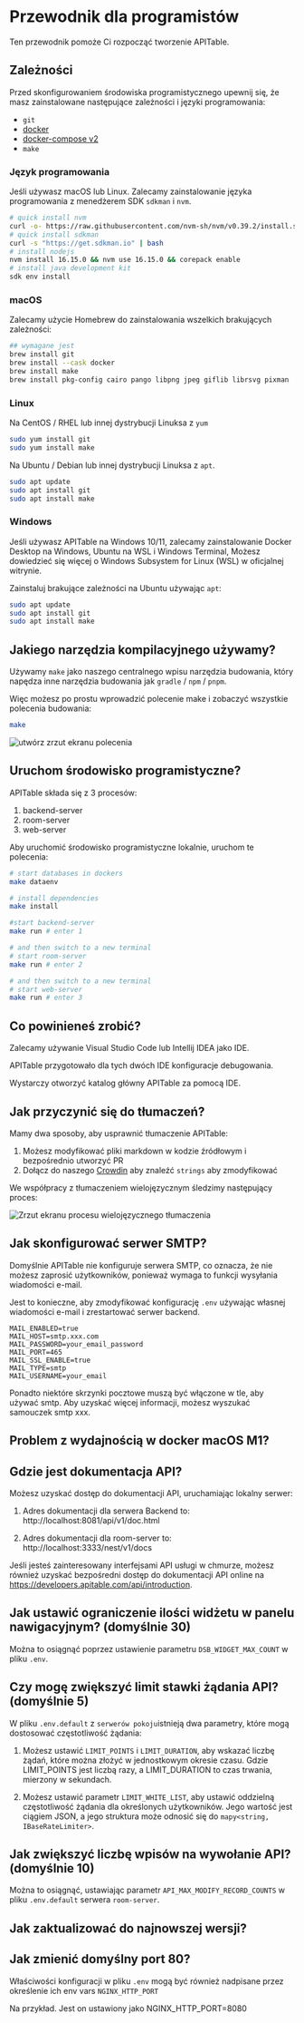 # Przewodnik dla programistów

Ten przewodnik pomoże Ci rozpocząć tworzenie APITable.

## Zależności

Przed skonfigurowaniem środowiska programistycznego upewnij się, że masz zainstalowane następujące zależności i języki programowania:

- `git`
- [docker](https://docs.docker.com/engine/install/)
- [docker-compose v2](https://docs.docker.com/engine/install/)
- `make`


### Język programowania

Jeśli używasz macOS lub Linux. Zalecamy zainstalowanie języka programowania z menedżerem SDK `sdkman` i `nvm`.

```bash
# quick install nvm
curl -o- https://raw.githubusercontent.com/nvm-sh/nvm/v0.39.2/install.sh | bash
# quick install sdkman
curl -s "https://get.sdkman.io" | bash
# install nodejs 
nvm install 16.15.0 && nvm use 16.15.0 && corepack enable
# install java development kit
sdk env install
```

### macOS

Zalecamy użycie Homebrew do zainstalowania wszelkich brakujących zależności:

```bash
## wymagane jest
brew install git
brew install --cask docker
brew install make
brew install pkg-config cairo pango libpng jpeg giflib librsvg pixman
```

### Linux

Na CentOS / RHEL lub innej dystrybucji Linuksa z `yum`

```bash
sudo yum install git
sudo yum install make
```

Na Ubuntu / Debian lub innej dystrybucji Linuksa z `apt`.

```bash
sudo apt update
sudo apt install git
sudo apt install make
```


### Windows

Jeśli używasz APITable na Windows 10/11, zalecamy zainstalowanie Docker Desktop na Windows, Ubuntu na WSL i Windows Terminal, Możesz dowiedzieć się więcej o Windows Subsystem for Linux (WSL) w oficjalnej witrynie.

Zainstaluj brakujące zależności na Ubuntu używając `apt`:

```bash
sudo apt update
sudo apt install git
sudo apt install make
```


## Jakiego narzędzia kompilacyjnego używamy?

Używamy `make` jako naszego centralnego wpisu narzędzia budowania, który napędza inne narzędzia budowania jak `gradle` / `npm` / `pnpm`.

Więc możesz po prostu wprowadzić polecenie make i zobaczyć wszystkie polecenia budowania:

```bash
make
```

![utwórz zrzut ekranu polecenia](../static/make.png)



## Uruchom środowisko programistyczne?

APITable składa się z 3 procesów:

1. backend-server
2. room-server
3. web-server

Aby uruchomić środowisko programistyczne lokalnie, uruchom te polecenia:

```bash
# start databases in dockers
make dataenv 

# install dependencies
make install 

#start backend-server
make run # enter 1  

# and then switch to a new terminal
# start room-server
make run # enter 2

# and then switch to a new terminal
# start web-server
make run # enter 3

```




## Co powinieneś zrobić?

Zalecamy używanie Visual Studio Code lub Intellij IDEA jako IDE.

APITable przygotowało dla tych dwóch IDE konfiguracje debugowania.

Wystarczy otworzyć katalog główny APITable za pomocą IDE.



## Jak przyczynić się do tłumaczeń?

Mamy dwa sposoby, aby usprawnić tłumaczenie APITable:

1. Możesz modyfikować pliki markdown w kodzie źródłowym i bezpośrednio utworzyć PR
2. Dołącz do naszego [Crowdin](https://crowdin.com/project/apitablecode) aby znaleźć `strings` aby zmodyfikować

We współpracy z tłumaczeniem wielojęzycznym śledzimy następujący proces:

![Zrzut ekranu procesu wielojęzycznego tłumaczenia](../static/collaboration_of_multilingual_translation.png)

## Jak skonfigurować serwer SMTP?

Domyślnie APITable nie konfiguruje serwera SMTP, co oznacza, że nie możesz zaprosić użytkowników, ponieważ wymaga to funkcji wysyłania wiadomości e-mail.

Jest to konieczne, aby zmodyfikować konfigurację `.env` używając własnej wiadomości e-mail i zrestartować serwer backend.

```
MAIL_ENABLED=true
MAIL_HOST=smtp.xxx.com
MAIL_PASSWORD=your_email_password
MAIL_PORT=465
MAIL_SSL_ENABLE=true
MAIL_TYPE=smtp
MAIL_USERNAME=your_email
```

Ponadto niektóre skrzynki pocztowe muszą być włączone w tle, aby używać smtp. Aby uzyskać więcej informacji, możesz wyszukać samouczek smtp xxx.


## Problem z wydajnością w docker macOS M1?

## Gdzie jest dokumentacja API?

Możesz uzyskać dostęp do dokumentacji API, uruchamiając lokalny serwer:

1. Adres dokumentacji dla serwera Backend to: http://localhost:8081/api/v1/doc.html

2. Adres dokumentacji dla room-server to: http://localhost:3333/nest/v1/docs

Jeśli jesteś zainteresowany interfejsami API usługi w chmurze, możesz również uzyskać bezpośredni dostęp do dokumentacji API online na https://developers.apitable.com/api/introduction.

## Jak ustawić ograniczenie ilości widżetu w panelu nawigacyjnym? (domyślnie 30)

Można to osiągnąć poprzez ustawienie parametru `DSB_WIDGET_MAX_COUNT` w pliku `.env`.

## Czy mogę zwiększyć limit stawki żądania API? (domyślnie 5)

W pliku `.env.default` z `serwerów pokoju`istnieją dwa parametry, które mogą dostosować częstotliwość żądania:

1. Możesz ustawić `LIMIT_POINTS` i `LIMIT_DURATION`, aby wskazać liczbę żądań, które można złożyć w jednostkowym okresie czasu. Gdzie LIMIT_POINTS jest liczbą razy, a LIMIT_DURATION to czas trwania, mierzony w sekundach.

2. Możesz ustawić parametr `LIMIT_WHITE_LIST`, aby ustawić oddzielną częstotliwość żądania dla określonych użytkowników. Jego wartość jest ciągiem JSON, a jego struktura może odnosić się do `mapy<string, IBaseRateLimiter>`.

## Jak zwiększyć liczbę wpisów na wywołanie API? (domyślnie 10)

Można to osiągnąć, ustawiając parametr `API_MAX_MODIFY_RECORD_COUNTS` w pliku `.env.default` serwera `room-server`.


## Jak zaktualizować do najnowszej wersji?


## Jak zmienić domyślny port 80?
Właściwości konfiguracji w pliku `.env` mogą być również nadpisane przez określenie ich env vars `NGINX_HTTP_PORT`

Na przykład. Jest on ustawiony jako NGINX_HTTP_PORT=8080